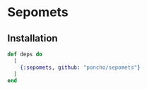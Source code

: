 # Sepomets

## Installation

```elixir
def deps do
  [
    {:sepomets, github: "poncho/sepomets"}
  ]
end
```
